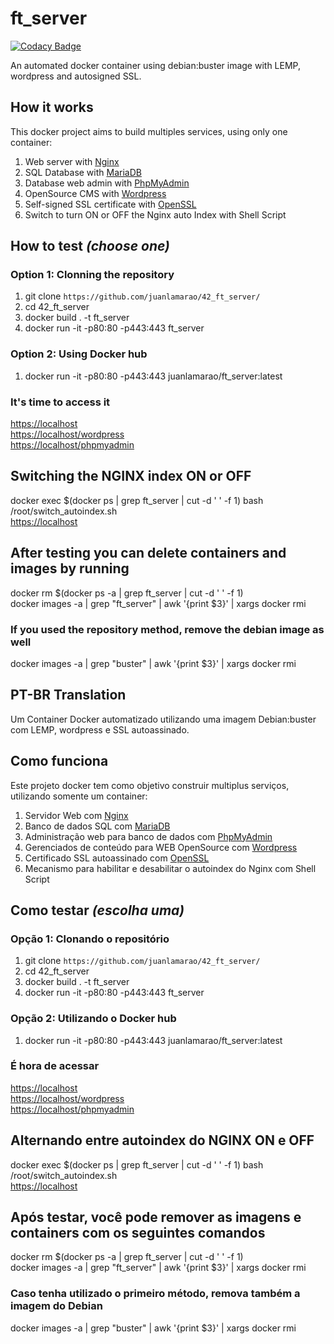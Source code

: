 # ft_server

[![Codacy Badge](https://api.codacy.com/project/badge/Grade/7131d491cb014536819ca63cc18cf11a)](https://app.codacy.com/manual/juanlamarao/42_ft_server?utm_source=github.com&utm_medium=referral&utm_content=juanlamarao/42_ft_server&utm_campaign=Badge_Grade_Dashboard)

An automated docker container using debian:buster image with LEMP, wordpress and autosigned SSL.

## How it works
This docker project aims to build multiples services, using only one container:
1. Web server with [Nginx](https://www.nginx.com/)
2. SQL Database with [MariaDB](https://www.mariadb.org/)
3. Database web admin with [PhpMyAdmin](https://www.phpmyadmin.net/)
4. OpenSource CMS with [Wordpress](https://www.wordpress.com/)
5. Self-signed SSL certificate with [OpenSSL](https://www.openssl.org/)
6. Switch to turn ON or OFF the Nginx auto Index with Shell Script

## How to test _(choose one)_

### Option 1: Clonning the repository
1. git clone `https://github.com/juanlamarao/42_ft_server/`
2. cd 42_ft_server
3. docker build . -t ft_server
4. docker run -it -p80:80 -p443:443 ft_server
  
### Option 2: Using Docker hub
1. docker run -it -p80:80 -p443:443 juanlamarao/ft_server:latest
  
### It's time to access it
<https://localhost>  
<https://localhost/wordpress>  
<https://localhost/phpmyadmin>  

## Switching the NGINX index ON or OFF
docker exec $(docker ps | grep ft_server | cut -d ' ' -f 1) bash /root/switch_autoindex.sh  
<https://localhost>

## After testing you can delete containers and images by running
docker rm $(docker ps -a | grep ft_server | cut -d ' ' -f 1)  
docker images -a | grep "ft_server" | awk '{print $3}' | xargs docker rmi

### If you used the repository method, remove the debian image as well
docker images -a | grep "buster" | awk '{print $3}' | xargs docker rmi  
  
## PT-BR Translation
Um Container Docker automatizado utilizando uma imagem Debian:buster com LEMP, wordpress e SSL autoassinado.

## Como funciona
Este projeto docker tem como objetivo construir multiplus serviços, utilizando somente um container:
1. Servidor Web com [Nginx](https://www.nginx.com/)
2. Banco de dados SQL com [MariaDB](https://www.mariadb.org/)
3. Administração web para banco de dados com [PhpMyAdmin](https://www.phpmyadmin.net/)
4. Gerenciados de conteúdo para WEB OpenSource com [Wordpress](https://www.wordpress.com/)
5. Certificado SSL autoassinado com [OpenSSL](https://www.openssl.org/)
6. Mecanismo para habilitar e desabilitar o autoindex do Nginx com Shell Script

## Como testar _(escolha uma)_

### Opção 1: Clonando o repositório
1. git clone `https://github.com/juanlamarao/42_ft_server/`
2. cd 42_ft_server
3. docker build . -t ft_server
4. docker run -it -p80:80 -p443:443 ft_server
  
### Opção 2: Utilizando o Docker hub
1. docker run -it -p80:80 -p443:443 juanlamarao/ft_server:latest
  
### É hora de acessar
<https://localhost>  
<https://localhost/wordpress>  
<https://localhost/phpmyadmin>  

## Alternando entre autoindex do NGINX ON e OFF
docker exec $(docker ps | grep ft_server | cut -d ' ' -f 1) bash /root/switch_autoindex.sh  
<https://localhost>

## Após testar, você pode remover as imagens e containers com os seguintes comandos
docker rm $(docker ps -a | grep ft_server | cut -d ' ' -f 1)  
docker images -a | grep "ft_server" | awk '{print $3}' | xargs docker rmi

### Caso tenha utilizado o primeiro método, remova também a imagem do Debian
docker images -a | grep "buster" | awk '{print $3}' | xargs docker rmi
